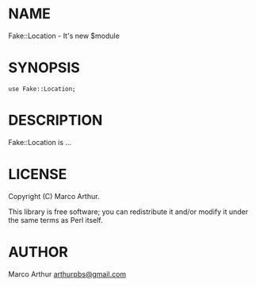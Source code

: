 # NAME

Fake::Location - It's new $module

# SYNOPSIS

    use Fake::Location;

# DESCRIPTION

Fake::Location is ...

# LICENSE

Copyright (C) Marco Arthur.

This library is free software; you can redistribute it and/or modify
it under the same terms as Perl itself.

# AUTHOR

Marco Arthur <arthurpbs@gmail.com>
